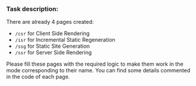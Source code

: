 ### Task description:

There are already 4 pages created:

- `/csr` for Client Side Rendering
- `/isr` for Incremental Static Regeneration
- `/ssg` for Static Site Generation
- `/ssr` for Server Side Rendering

Please fill these pages with the required logic to make them work in the mode corresponding to their name. You can find some details commented in the code of each page.
